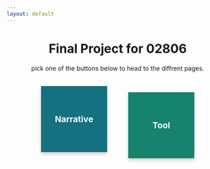 ```yaml
---
layout: default
---
```

<div style="text-align: center;">
  <h1>Final Project for 02806</h1>
</div>

<div style="text-align: center;">
pick one of the buttons below to head to the diffrent pages.
</div>


<div style="display: flex; justify-content: center; gap: 3rem; margin-top: 2rem;">
  <a href="/narrative/" style="
    background-color: #15717F;
    color: white;
    width: 150px;
    height: 150px;
    display: flex;
    align-items: center;
    justify-content: center;
    text-decoration: none;
    font-weight: bold;
    font-size: 1.2rem;
    border-radius: 0px;
    box-shadow: 0 4px 8px rgba(0,0,0,0.2);
    transition: transform 0.2s ease;
  ">
    Narrative
  </a>

  <a href="/tool/" style="
    background-color: #15836D;
    color: white;
    width: 150px;
    height: 150px;
    display: flex;
    align-items: center;
    justify-content: center;
    text-decoration: none;
    font-weight: bold;
    font-size: 1.2rem;
    border-radius: 0px;
    box-shadow: 0 4px 8px rgba(0,0,0,0.2);
    transition: transform 0.2s ease;
  ">
    Tool
  </a>
</div>